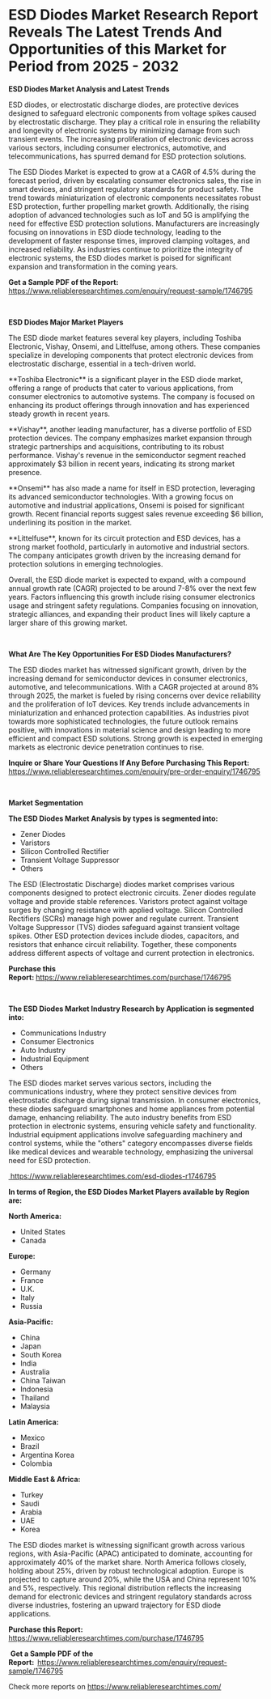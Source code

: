 <p><h1>ESD Diodes Market Research Report Reveals The Latest Trends And Opportunities of this Market for Period from 2025 - 2032</h1></p><p><strong>ESD Diodes Market Analysis and Latest Trends</strong></p>
<p><p>ESD diodes, or electrostatic discharge diodes, are protective devices designed to safeguard electronic components from voltage spikes caused by electrostatic discharge. They play a critical role in ensuring the reliability and longevity of electronic systems by minimizing damage from such transient events. The increasing proliferation of electronic devices across various sectors, including consumer electronics, automotive, and telecommunications, has spurred demand for ESD protection solutions.</p><p>The ESD Diodes Market is expected to grow at a CAGR of 4.5% during the forecast period, driven by escalating consumer electronics sales, the rise in smart devices, and stringent regulatory standards for product safety. The trend towards miniaturization of electronic components necessitates robust ESD protection, further propelling market growth. Additionally, the rising adoption of advanced technologies such as IoT and 5G is amplifying the need for effective ESD protection solutions. Manufacturers are increasingly focusing on innovations in ESD diode technology, leading to the development of faster response times, improved clamping voltages, and increased reliability. As industries continue to prioritize the integrity of electronic systems, the ESD diodes market is poised for significant expansion and transformation in the coming years.</p></p>
<p><strong>Get a Sample PDF of the Report:&nbsp;</strong> <a href="https://www.reliableresearchtimes.com/enquiry/request-sample/1746795?utm_campaign=3311&utm_medium=2&utm_source=Github&utm_content=ia&utm_term=06042025&utm_id=esd-diodes">https://www.reliableresearchtimes.com/enquiry/request-sample/1746795</a></p>
<p>&nbsp;</p>
<p><strong>ESD Diodes Major Market Players</strong></p>
<p><p>The ESD diode market features several key players, including Toshiba Electronic, Vishay, Onsemi, and Littelfuse, among others. These companies specialize in developing components that protect electronic devices from electrostatic discharge, essential in a tech-driven world.</p><p>**Toshiba Electronic** is a significant player in the ESD diode market, offering a range of products that cater to various applications, from consumer electronics to automotive systems. The company is focused on enhancing its product offerings through innovation and has experienced steady growth in recent years.</p><p>**Vishay**, another leading manufacturer, has a diverse portfolio of ESD protection devices. The company emphasizes market expansion through strategic partnerships and acquisitions, contributing to its robust performance. Vishay's revenue in the semiconductor segment reached approximately $3 billion in recent years, indicating its strong market presence.</p><p>**Onsemi** has also made a name for itself in ESD protection, leveraging its advanced semiconductor technologies. With a growing focus on automotive and industrial applications, Onsemi is poised for significant growth. Recent financial reports suggest sales revenue exceeding $6 billion, underlining its position in the market.</p><p>**Littelfuse**, known for its circuit protection and ESD devices, has a strong market foothold, particularly in automotive and industrial sectors. The company anticipates growth driven by the increasing demand for protection solutions in emerging technologies. </p><p>Overall, the ESD diode market is expected to expand, with a compound annual growth rate (CAGR) projected to be around 7-8% over the next few years. Factors influencing this growth include rising consumer electronics usage and stringent safety regulations. Companies focusing on innovation, strategic alliances, and expanding their product lines will likely capture a larger share of this growing market.</p></p>
<p>&nbsp;</p>
<p><strong>What Are The Key Opportunities For ESD Diodes Manufacturers?</strong></p>
<p><p>The ESD diodes market has witnessed significant growth, driven by the increasing demand for semiconductor devices in consumer electronics, automotive, and telecommunications. With a CAGR projected at around 8% through 2025, the market is fueled by rising concerns over device reliability and the proliferation of IoT devices. Key trends include advancements in miniaturization and enhanced protection capabilities. As industries pivot towards more sophisticated technologies, the future outlook remains positive, with innovations in material science and design leading to more efficient and compact ESD solutions. Strong growth is expected in emerging markets as electronic device penetration continues to rise.</p></p>
<p><strong>Inquire or Share Your Questions If Any Before Purchasing This Report:</strong> <a href="https://www.reliableresearchtimes.com/enquiry/pre-order-enquiry/1746795?utm_campaign=3311&utm_medium=2&utm_source=Github&utm_content=ia&utm_term=06042025&utm_id=esd-diodes">https://www.reliableresearchtimes.com/enquiry/pre-order-enquiry/1746795</a></p>
<p>&nbsp;</p>
<p><strong>Market Segmentation</strong></p>
<p><strong>The ESD Diodes Market Analysis by types is segmented into:</strong></p>
<p><ul><li>Zener Diodes</li><li>Varistors</li><li>Silicon Controlled Rectifier</li><li>Transient Voltage Suppressor</li><li>Others</li></ul></p>
<p><p>The ESD (Electrostatic Discharge) diodes market comprises various components designed to protect electronic circuits. Zener diodes regulate voltage and provide stable references. Varistors protect against voltage surges by changing resistance with applied voltage. Silicon Controlled Rectifiers (SCRs) manage high power and regulate current. Transient Voltage Suppressor (TVS) diodes safeguard against transient voltage spikes. Other ESD protection devices include diodes, capacitors, and resistors that enhance circuit reliability. Together, these components address different aspects of voltage and current protection in electronics.</p></p>
<p><strong>Purchase this Report:&nbsp;</strong><a href="https://www.reliableresearchtimes.com/purchase/1746795?utm_campaign=3311&utm_medium=2&utm_source=Github&utm_content=ia&utm_term=06042025&utm_id=esd-diodes">https://www.reliableresearchtimes.com/purchase/1746795</a></p>
<p>&nbsp;</p>
<p><strong>The ESD Diodes Market Industry Research by Application is segmented into:</strong></p>
<p><ul><li>Communications Industry</li><li>Consumer Electronics</li><li>Auto Industry</li><li>Industrial Equipment</li><li>Others</li></ul></p>
<p><p>The ESD diodes market serves various sectors, including the communications industry, where they protect sensitive devices from electrostatic discharge during signal transmission. In consumer electronics, these diodes safeguard smartphones and home appliances from potential damage, enhancing reliability. The auto industry benefits from ESD protection in electronic systems, ensuring vehicle safety and functionality. Industrial equipment applications involve safeguarding machinery and control systems, while the "others" category encompasses diverse fields like medical devices and wearable technology, emphasizing the universal need for ESD protection.</p></p>
<p><a href="https://www.reliableresearchtimes.com/esd-diodes-r1746795?utm_campaign=3311&utm_medium=2&utm_source=Github&utm_content=ia&utm_term=06042025&utm_id=esd-diodes">&nbsp;https://www.reliableresearchtimes.com/esd-diodes-r1746795</a></p>
<p><strong>In terms of Region, the ESD Diodes Market Players available by Region are:</strong></p>
<p>
    <p> <strong> North America: </strong>
        <ul>
            <li>United States</li>
            <li>Canada</li>
        </ul>
        </p> 
    <p> <strong> Europe: </strong>
        <ul>
            <li>Germany</li>
            <li>France</li>
            <li>U.K.</li>
            <li>Italy</li>
            <li>Russia</li>
        </ul>
        </p> 
    <p> <strong> Asia-Pacific: </strong>
        <ul>
            <li>China</li>
            <li>Japan</li>
            <li>South Korea</li>
            <li>India</li>
            <li>Australia</li>
            <li>China Taiwan</li>
            <li>Indonesia</li>
            <li>Thailand</li>
            <li>Malaysia</li>
        </ul>
        </p> 
    <p> <strong> Latin America: </strong>
        <ul>
            <li>Mexico</li>
            <li>Brazil</li>
            <li>Argentina Korea</li>
            <li>Colombia</li>
        </ul>
        </p> 
    <p> <strong> Middle East & Africa: </strong>
        <ul>
            <li>Turkey</li>
            <li>Saudi</li>
            <li>Arabia</li>
            <li>UAE</li>
            <li>Korea</li>
        </ul>
    </p>
    </p>
<p><p>The ESD diodes market is witnessing significant growth across various regions, with Asia-Pacific (APAC) anticipated to dominate, accounting for approximately 40% of the market share. North America follows closely, holding about 25%, driven by robust technological adoption. Europe is projected to capture around 20%, while the USA and China represent 10% and 5%, respectively. This regional distribution reflects the increasing demand for electronic devices and stringent regulatory standards across diverse industries, fostering an upward trajectory for ESD diode applications.</p></p>
<p><strong>Purchase this Report: </strong><a href="https://www.reliableresearchtimes.com/purchase/1746795?utm_campaign=3311&utm_medium=2&utm_source=Github&utm_content=ia&utm_term=06042025&utm_id=esd-diodes">https://www.reliableresearchtimes.com/purchase/1746795</a></p>
<p>&nbsp;<strong>Get a Sample PDF of the Report:&nbsp;&nbsp;</strong><a href="https://www.reliableresearchtimes.com/enquiry/request-sample/1746795?utm_campaign=3311&utm_medium=2&utm_source=Github&utm_content=ia&utm_term=06042025&utm_id=esd-diodes">https://www.reliableresearchtimes.com/enquiry/request-sample/1746795</a></p>
<p><strong></strong></p>
<p>Check more reports on <a href="https://www.reliableresearchtimes.com/?utm_campaign=3311&utm_medium=2&utm_source=Github&utm_content=ia&utm_term=06042025&utm_id=esd-diodes">https://www.reliableresearchtimes.com/</a></p>